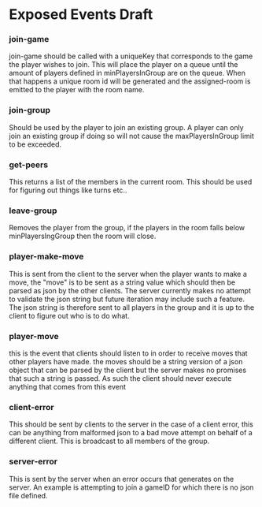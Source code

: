 # Exposed Events Draft
### join-game
join-game should be called with a uniqueKey that corresponds to the game the
player wishes to join. This will place the player on a queue until the amount of
players defined in minPlayersInGroup are on the queue. When that happens a unique
room id will be generated and the assigned-room is emitted to the player with
the room name.

### join-group
Should be used by the player to join an existing group. A player can only join
an existing group if doing so will not cause the maxPlayersInGroup limit to be
exceeded.

### get-peers
This returns a list of the members in the current room. This should be used for
figuring out things like turns etc..

### leave-group
Removes the player from the group, if the players in the room falls below
minPlayersIngGroup then the room will close.

### player-make-move
This is sent from the client to the server when the player wants to make a move,
the "move" is to be sent as a string value which should then be parsed as json
by the other clients. The server currently makes no attempt to validate the json
string but future iteration may include such a feature. The json string is
therefore sent to all players in the group and it is up to the client to figure
out who is to do what.

### player-move
this is the event that clients should listen to in order to receive moves that
other players have made. the moves should be a string version of a json object
that can be parsed by the client but the server makes no promises that such a
string is passed. As such the client should never execute anything that comes
from this event

### client-error
This should be sent by clients to the server in the case of a client error,
this can be anything from malformed json to a bad move attempt on behalf of a
different client. This is broadcast to all members of the group.

### server-error
This is sent by the server when an error occurs that generates on the server.
An example is attempting to join a gameID for which there is no json file
defined.

